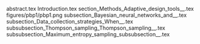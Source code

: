 abstract.tex
Introduction.tex
section_Methods_Adaptive_design_tools__.tex
figures/pbp1/pbp1.png
subsection_Bayesian_neural_networks_and__.tex
subsection_Data_collection_strategies_When__.tex
subsubsection_Thompson_sampling_Thompson_sampling__.tex
subsubsection_Maximum_entropy_sampling_subsubsection__.tex
